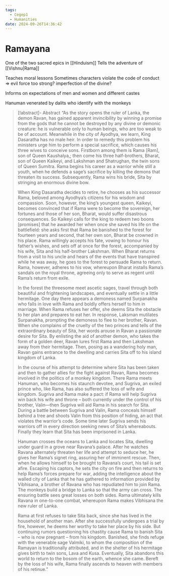 ```yaml
---
tags:
  - Cegep1
  - Humanities
date: 2024-09-26T14:36:42
---
```


# Ramayana

One of the two sacred epics in [[Hinduism]]
Tells the adventure of [[Vishnu|Rama]]

Teaches moral lessons
Sometimes characters violate the code of conduct => evil force too strong? imperfection of the divine?

Informs on expectations of men and women and different castes

Hanuman venerated by dalits who identify with the monkeys

> [!abstract]- Abstract
> “As the story opens the ruler of Lanka, the demon Ravan, has gained apparent invincibility by winning a promise from the gods that he cannot be destroyed by any divine or demonic creature: he is vulnerable only to human beings, who are too weak to be of account. Meanwhile in the city of Ayodhya, we learn, King Dasaratha has no male heir. In order to remedy this problem his ministers urge him to perform a special sacrifice, which causes his three wives to conceive sons. Firstborn among them is Rama [Ram], son of Queen Kaushalya,; then come his three half-brothers, Bharat, son of Queen Kaikeyi, and Lakshman and Shatrughan, the twin sons of Queen Sumitra. Rama begins his career as a warrior while still a youth, when he defends a sage’s sacrifice by killing the demons that threaten its success. Subsequently, Rama wins his bride, Sita by stringing an enormous divine bow.
> 
> When King Dasaratha decides to retire, he chooses as his successor Rama, beloved among Ayodhya’s citizens for his wisdom and compassion. Soon, however, the king’s youngest queen, Kaikeyi, becomes convinced that if Rama were to become the sovereign, her fortunes and those of her son, Bharat, would suffer disastrous consequences. So Kaikeyi calls for the king to redeem two boons [promises] that he awarded her when once she saved his life on the battlefield: she asks first that Rama be banished to the forest for fourteen years and second, that her own son, Bharat be crowned in his place. Rama willingly accepts his fate, vowing to honour his father’s wishes, and sets off at once for the forest, accompanied by his wife, Sita and his half-brother Lakshman. When Bharat returns from a visit to his uncle and hears of the events that have transpired while he was away, he goes to the forest to persuade Rama to return. Rama, however, adheres to his vow, whereupon Bharat installs Rama’s sandals on the royal throne, agreeing only to serve as regent until Rama’s return from exile.
> 
> In the forest the threesome meet ascetic sages, travel through both beautiful and frightening landscapes, and eventually settle in a little hermitage. One day there appears a demoness named Surpanakha who falls in love with Rama and boldly offers herself to him in marriage. When Rama refuses her offer, she deems Sita the obstacle to her plan and prepares to eat her. In response, Laksman mutilates Surpanakha, prompting the demoness to flee to her brother, Ravan. When she complains of the cruelty of the two princes and tells of the extraordinary beauty of Sita, her words arouse in Ravan a passionate desire for Sita. By enlisting the aid of another demon, who takes the form of a golden deer, Ravan lures first Rama and then Lakshman away from their hermitage. Then, posing as a wandering holy man, Ravan gains entrance to the dwelling and carries Sita off to his island kingdom of Lanka.
> 
> In the course of his attempt to determine where Sita has been taken and then to gather allies for the fight against Ravan, Rama becomes involved in the politics of a monkey kingdom. There Rama meets Hanuman, who becomes his staunch devotee, and Sugriva, an exiled prince who, like Rama, has also suffered the loss of wife and kingdom. Sugriva and Rama make a pact: if Rama will help Sugriva win back his wife and throne – both currently under the control of his brother, Valin—then Sugriva will aid Rama in his search for Sita. During a battle between Sugriva and Valin, Rama conceals himself behind a tree and shoots Valin from this position of hiding, an act that violates the warrior’s code. Some time later Sugriva sends his warriors off in every direction seeking news of Sita’s whereabouts. Finally they learn that Sita has been imprisoned in Lanka.
> 
> Hanuman crosses the oceans to Lanka and locates Sita, dwelling under guard in a grove near Ravana’s palace. After he watches Ravana alternately threaten her life and attempt to seduce her, he gives her Rama’s signet ring, assuring her of imminent rescue. Then, when he allows himself to be brought to Ravana’s court, his tail is set afire. Escaping his captors, he sets the city on fire and then returns to help Rama’s forces prepare for war, adding the intelligence about the walled city of Lanka that he has gathered to information provided by Vibhisana, a brother of Ravana who has repudiated him to join Rama. The monkeys build a bridge to Lanka so that the army can cross. The ensuring battle sees great losses on both sides. Rama ultimately kills Ravana in one-to-one combat, whereupon Rama makes Vibhisana the new ruler of Lanka.
> 
> Rama at first refuses to take Sita back, since she has lived in the household of another man. After she successfully undergoes a trial by fire, however, he deems her worthy to take her place by his side. But continuing rumors questioning his chastity cause Rama to banish Sita – who is now pregnant – from his kingdom. Banished, she finds refuge with the venerable sage Valmiki, to whom the composition of the Ramayan is traditionally attributed, and in the shelter of his hermitage gives birth to twin sons, Lava and Kusa. Eventually, Sita abandons this world to return to the bosom of the earth, whence she came. Bereft by the loss of his wife, Rama finally ascends to heaven with members of his retinue.”